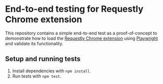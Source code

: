 # End-to-end testing for Requestly Chrome extension

This repository contains a simple end-to-end test as a proof-of-concept to demonstrate how to load the [Requestly Chrome extension](https://chrome.google.com/webstore/detail/redirect-url-modify-heade/mdnleldcmiljblolnjhpnblkcekpdkpa) using [Playwright](https://playwright.dev/) and validate its functionality.

## Setup and running tests

1. Install dependencies with `npm install`.
2. Run tests with `npm test`.
